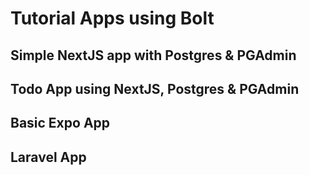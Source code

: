 # Tutorial Apps using Bolt

## Simple NextJS app with Postgres & PGAdmin

## Todo App using NextJS, Postgres & PGAdmin

## Basic Expo App

## Laravel App